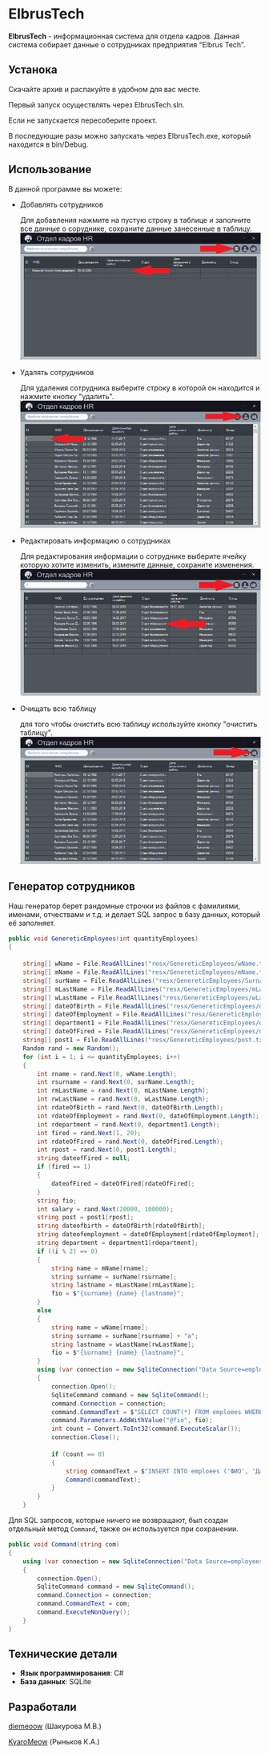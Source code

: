# ElbrusTech
**ElbrusTech** - информационная система для отдела кадров. Данная система собирает данные о сотрудниках предприятия “Elbrus Tech”.
## Устанока
Скачайте архив и распакуйте в удобном для вас месте.

Первый запуск осуществлять через ElbrusTech.sln.

Если не запускается пересоберите проект.

В последующие разы можно запускать через ElbrusTech.exe, который находится в bin/Debug.
## Использование
В данной программе вы можете:
- Добавлять сотрудников

  Для добавления нажмите на пустую строку в таблице и заполните все данные о соруднике, сохраните данные занесенные в таблицу.
![add](https://raw.githubusercontent.com/KyaroMeow/ElbrusTech/main/Resources/Add.png)
- Удалять сотрудников

  Для удаления сотрудника выберите строку в которой он находится и нажмите кнопку "удалить".
![delete](https://raw.githubusercontent.com/KyaroMeow/ElbrusTech/main/Resources/delete.png)
- Редактировать информацию о сотрудниках

  Для редактирования информации о сотруднике выберите ячейку которую хотите изменить, измените данные, сохраните изменения.
![editing](https://raw.githubusercontent.com/KyaroMeow/ElbrusTech/main/Resources/Readact.png)
- Очищать всю таблицу

  для того чтобы очистить всю таблицу используйте кнопку "очистить таблицу".
![clearAll](https://raw.githubusercontent.com/KyaroMeow/ElbrusTech/main/Resources/ClearAll.png)

## Генератор сотрудников
Наш генератор берет рандомные строчки из файлов с фамилиями, именами, отчествами и т.д. и делает SQL запрос в базу данных, который её заполняет.
```C#
public void GenereticEmployees(int quantityEmployees)
{

    string[] wName = File.ReadAllLines("resx/GenereticEmployees/wName.txt");
    string[] mName = File.ReadAllLines("resx/GenereticEmployees/mName.txt");
    string[] surName = File.ReadAllLines("resx/GenereticEmployees/Surname.txt");
    string[] mLastName = File.ReadAllLines("resx/GenereticEmployees/mLastName.txt");
    string[] wLastName = File.ReadAllLines("resx/GenereticEmployees/wLastName.txt");
    string[] dateOfBirth = File.ReadAllLines("resx/GenereticEmployees/dateOfBirth.txt");
    string[] dateOfEmployment = File.ReadAllLines("resx/GenereticEmployees/dateOfEmployment.txt");
    string[] department1 = File.ReadAllLines("resx/GenereticEmployees/department.txt");
    string[] dateOfFired = File.ReadAllLines("resx/GenereticEmployees/dateOfFired.txt");
    string[] post1 = File.ReadAllLines("resx/GenereticEmployees/post.txt");
    Random rand = new Random();
    for (int i = 1; i <= quantityEmployees; i++)
    {
        int rname = rand.Next(0, wName.Length);
        int rsurname = rand.Next(0, surName.Length);
        int rmLastName = rand.Next(0, mLastName.Length);
        int rwLastName = rand.Next(0, wLastName.Length);
        int rdateOfBirth = rand.Next(0, dateOfBirth.Length);
        int rdateOfEmployment = rand.Next(0, dateOfEmployment.Length);
        int rdepartment = rand.Next(0, department1.Length);
        int fired = rand.Next(1, 20);
        int rdateOfFired = rand.Next(0, dateOfFired.Length);
        int rpost = rand.Next(0, post1.Length);
        string dateofFired = null;
        if (fired == 1)
        {
            dateofFired = dateOfFired[rdateOfFired];
        }
        string fio;
        int salary = rand.Next(20000, 100000);
        string post = post1[rpost];
        string dateofbirth = dateOfBirth[rdateOfBirth];
        string dateofemployment = dateOfEmployment[rdateOfEmployment];
        string department = department1[rdepartment];
        if ((i % 2) == 0)
        {
            string name = mName[rname];
            string surname = surName[rsurname];
            string lastname = mLastName[rmLastName];
            fio = $"{surname} {name} {lastname}";
        }
        else
        {
            string name = wName[rname];
            string surname = surName[rsurname] + "а";
            string lastname = wLastName[rwLastName];
            fio = $"{surname} {name} {lastname}";
        }
        using (var connection = new SqliteConnection("Data Source=employees.db"))
        {
            connection.Open();
            SqliteCommand command = new SqliteCommand();
            command.Connection = connection;
            command.CommandText = $"SELECT COUNT(*) FROM emploees WHERE ФИО = @fio";
            command.Parameters.AddWithValue("@fio", fio);
            int count = Convert.ToInt32(command.ExecuteScalar());
            connection.Close();

            if (count == 0)
            {
                string commandText = $"INSERT INTO emploees ('ФИО', 'Дата рождения', 'Дата принятия на работу', 'Отдел', 'Дата увольнения с работы', 'Должность', 'Оклад') VALUES ('{fio}', '{dateofbirth}', '{dateofemployment}', '{department}', '{dateofFired}', '{post}', '{salary}')";
                Command(commandText);
            }
        }
    }
```
Для SQL запросов, которые ничего не возвращают, был создан отдельный метод `Command`, также он используется при сохранении.
```C#
public void Command(string com)
{
    using (var connection = new SqliteConnection("Data Source=employees.db"))
    {
        connection.Open();
        SqliteCommand command = new SqliteCommand();
        command.Connection = connection;
        command.CommandText = com;
        command.ExecuteNonQuery();
    }
}
```
## Технические детали
- **Язык программирования**: C#
- **База данных**: SQLite
## Разработали
[diemeoow](https://github.com/diemeoow) (Шакурова М.В.)

[KyaroMeow](https://github.com/KyaroMeow) (Рыньков К.А.)
